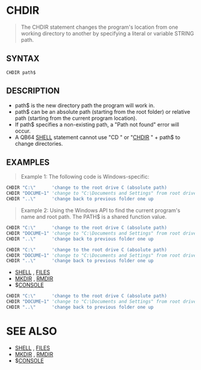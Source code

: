 # CHDIR
> The CHDIR statement changes the program's location from one working directory to another by specifying a literal or variable STRING path.

## SYNTAX
`CHDIR path$`

## DESCRIPTION
* path$ is the new directory path the program will work in.
* path$ can be an absolute path (starting from the root folder) or relative path (starting from the current program location).
* If path$ specifies a non-existing path, a "Path not found" error will occur.
* A QB64 [SHELL](SHELL.md) statement cannot use "CD " or "[CHDIR](CHDIR.md) " + path$ to change directories.


## EXAMPLES
> Example 1: The following code is Windows-specific:

```vb
CHDIR "C:\"      'change to the root drive C (absolute path)
CHDIR "DOCUME~1" 'change to "C:\Documents and Settings" from root drive (relative path)
CHDIR "..\"      'change back to previous folder one up
```

> Example 2: Using the Windows API to find the current program's name and root path. The PATH$ is a shared function value.

```vb
CHDIR "C:\"      'change to the root drive C (absolute path)
CHDIR "DOCUME~1" 'change to "C:\Documents and Settings" from root drive (relative path)
CHDIR "..\"      'change back to previous folder one up
```


```vb
CHDIR "C:\"      'change to the root drive C (absolute path)
CHDIR "DOCUME~1" 'change to "C:\Documents and Settings" from root drive (relative path)
CHDIR "..\"      'change back to previous folder one up
```

* [SHELL](SHELL.md) , [FILES](FILES.md)
* [MKDIR](MKDIR.md) , [RMDIR](RMDIR.md)
* $[CONSOLE](CONSOLE.md)

```vb
CHDIR "C:\"      'change to the root drive C (absolute path)
CHDIR "DOCUME~1" 'change to "C:\Documents and Settings" from root drive (relative path)
CHDIR "..\"      'change back to previous folder one up
```



# SEE ALSO
* [SHELL](SHELL.md) , [FILES](FILES.md)
* [MKDIR](MKDIR.md) , [RMDIR](RMDIR.md)
* $[CONSOLE](CONSOLE.md)


